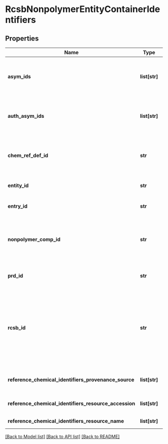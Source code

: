 # RcsbNonpolymerEntityContainerIdentifiers

## Properties
Name | Type | Description | Notes
------------ | ------------- | ------------- | -------------
**asym_ids** | **list[str]** | Instance identifiers corresponding to copies of the entity in this container. | [optional] 
**auth_asym_ids** | **list[str]** | Author instance identifiers corresponding to copies of the entity in this container. | [optional] 
**chem_ref_def_id** | **str** | The chemical reference definition identifier for the entity in this container. | [optional] 
**entity_id** | **str** | Entity identifier for the container. | 
**entry_id** | **str** | Entry identifier for the container. | 
**nonpolymer_comp_id** | **str** | Non-polymer(ligand) chemical component identifier for the entity in this container. | [optional] 
**prd_id** | **str** | The BIRD identifier for the entity in this container. | [optional] 
**rcsb_id** | **str** | A unique identifier for each object in this entity container formed by  an underscore separated concatenation of entry and entity identifiers. | [optional] 
**reference_chemical_identifiers_provenance_source** | **list[str]** | Source of the reference database assignment | [optional] 
**reference_chemical_identifiers_resource_accession** | **list[str]** | Reference resource accession code | [optional] 
**reference_chemical_identifiers_resource_name** | **list[str]** | Reference resource name | [optional] 

[[Back to Model list]](../README.md#documentation-for-models) [[Back to API list]](../README.md#documentation-for-api-endpoints) [[Back to README]](../README.md)

